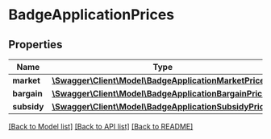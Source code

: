 # BadgeApplicationPrices

## Properties
Name | Type | Description | Notes
------------ | ------------- | ------------- | -------------
**market** | [**\Swagger\Client\Model\BadgeApplicationMarketPrice**](BadgeApplicationMarketPrice.md) |  | [optional] 
**bargain** | [**\Swagger\Client\Model\BadgeApplicationBargainPrice**](BadgeApplicationBargainPrice.md) |  | [optional] 
**subsidy** | [**\Swagger\Client\Model\BadgeApplicationSubsidyPrices**](BadgeApplicationSubsidyPrices.md) |  | [optional] 

[[Back to Model list]](../../README.md#documentation-for-models) [[Back to API list]](../../README.md#documentation-for-api-endpoints) [[Back to README]](../../README.md)

